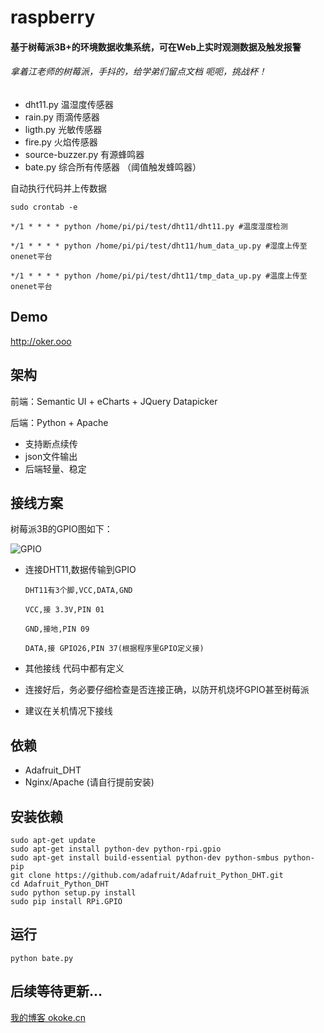 # raspberry
#### 基于树莓派3B+的环境数据收集系统，可在Web上实时观测数据及触发报警
###### 拿着江老师的树莓派，手抖的，给学弟们留点文档 呃呃，挑战杯！

* dht11.py 温湿度传感器
* rain.py  雨滴传感器
* ligth.py 光敏传感器
* fire.py 火焰传感器
* source-buzzer.py  有源蜂鸣器
* bate.py 综合所有传感器 （阈值触发蜂鸣器）

自动执行代码并上传数据

    sudo crontab -e
     
    */1 * * * * python /home/pi/pi/test/dht11/dht11.py #温度湿度检测

    */1 * * * * python /home/pi/pi/test/dht11/hum_data_up.py #湿度上传至onenet平台

    */1 * * * * python /home/pi/pi/test/dht11/tmp_data_up.py #温度上传至onenet平台

## Demo
http://oker.ooo


## 架构
前端：Semantic UI + eCharts + JQuery Datapicker

后端：Python + Apache

* 支持断点续传
* json文件输出
* 后端轻量、稳定
 
 
## 接线方案

树莓派3B的GPIO图如下：

![GPIO](https://github.com/yfgeek/rpi-TempRuntime/raw/master/images/2.png)

* 连接DHT11,数据传输到GPIO

      DHT11有3个脚,VCC,DATA,GND

      VCC,接 3.3V,PIN 01

      GND,接地,PIN 09

      DATA,接 GPIO26,PIN 37(根据程序里GPIO定义接)
* 其他接线 代码中都有定义
* 连接好后，务必要仔细检查是否连接正确，以防开机烧坏GPIO甚至树莓派
* 建议在关机情况下接线

## 依赖
* Adafruit_DHT
* Nginx/Apache (请自行提前安装)

## 安装依赖
    sudo apt-get update
    sudo apt-get install python-dev python-rpi.gpio
    sudo apt-get install build-essential python-dev python-smbus python-pip
    git clone https://github.com/adafruit/Adafruit_Python_DHT.git
    cd Adafruit_Python_DHT
    sudo python setup.py install
    sudo pip install RPi.GPIO
    
## 运行
    python bate.py
    
## 后续等待更新...

[我的博客 okoke.cn](http://okoke.cn "okoke")  
